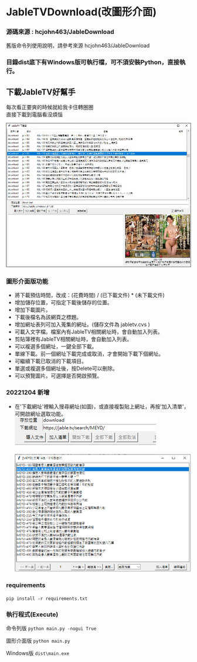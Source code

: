 # JableTVDownload(改圖形介面)
### 源碼來源 : hcjohn463/JableDownload
舊版命令列使用說明，請參考來源 hcjohn463/JableDownload
### 目錄dist底下有Windows版可執行檔，可不須安裝Python，直接執行。
## 下載JableTV好幫手
每次看正要爽的時候就給我卡住轉圈圈  
直接下載到電腦看沒煩惱

![image](./img/gui.png)

### 圖形介面版功能
* 將下載預估時間，改成：(花費時間) / (已下載文件) * (未下載文件)
* 增加儲存位置，可指定下載後儲存的位置。
* 增加下載圖片。
* 下載後檔名為該網頁之標題。
* 增加網址表列可加入蒐集的網址。(儲存文件為 jabletv.cvs )
* 可載入文字檔。檔案內有JableTV相關網址時，會自動加入列表。
* 剪貼簿裡有JableTV相關網址時，會自動加入列表。
* 可以複選多個網址，一鍵全部下載。
* 單線下載。前一個網址下載完成或取消，才會開始下載下個網址。
* 可繼續下載已取消的下載項目。
* 單選或複選多個網址後，按Delete可以刪除。
* 可以預覽圖片。可選擇是否開啟預覽。
### 20221204 新增
* 在'下載網址'裡輸入搜尋網址(如圖)，或直接複製貼上網址，再按'加入清單'，可開啟網址選取功能。
![image](./img/search.png)
![image](./img/select.png)


### requirements
`pip install -r requirements.txt`

### 執行程式(Execute)
命令列版 `python main.py -nogui True`

圖形介面版 `python main.py`

Windows版  `dist\main.exe`



